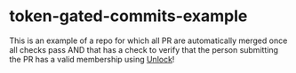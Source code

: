 # token-gated-commits-example

This is an example of a repo for which all PR are automatically merged once all checks pass AND that has a check to verify that the person submitting the PR has a valid membership using [Unlock](https://unlock-protocol.com/)!

